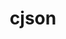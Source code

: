 ---
title: "cjson"
layout: cache
categories: [package, develop]
meta: {"compilers": ["none"], "num_specs": 6, "num_specs_by_stack": {"e4s": 3, "e4s-oneapi": 3, "root": 6}, "oss": ["ubuntu22.04"], "platforms": ["linux"], "stacks": ["e4s", "e4s-oneapi", "root"], "targets": ["x86_64_v3"], "versions": ["1.7.18"]}
spec_details: [{"compiler": "none", "hash": "coxidalu2ohk25nnantpaw65hzluvzes", "os": "ubuntu22.04", "platform": "linux", "size": "-", "stacks": ["e4s", "root"], "target": "x86_64_v3", "variants": ["build_system=cmake", "build_type=Release", "generator=make", "~ipo"], "versions": ["1.7.18"]}, {"compiler": "none", "hash": "gkqex6t5ed6nsu6vb3fxp7inmdm2v3jo", "os": "ubuntu22.04", "platform": "linux", "size": "-", "stacks": ["e4s-oneapi", "root"], "target": "x86_64_v3", "variants": ["build_system=cmake", "build_type=Release", "generator=make", "~ipo"], "versions": ["1.7.18"]}, {"compiler": "none", "hash": "h2htow2w6r2go3bhf4z5xtcj5oypb57f", "os": "ubuntu22.04", "platform": "linux", "size": "-", "stacks": ["e4s", "root"], "target": "x86_64_v3", "variants": ["build_system=cmake", "build_type=Release", "generator=make", "~ipo"], "versions": ["1.7.18"]}, {"compiler": "none", "hash": "ipjzipojrfd32n5ouh3vgrttcbewywuh", "os": "ubuntu22.04", "platform": "linux", "size": "-", "stacks": ["e4s-oneapi", "root"], "target": "x86_64_v3", "variants": ["build_system=cmake", "build_type=Release", "generator=make", "~ipo"], "versions": ["1.7.18"]}, {"compiler": "none", "hash": "owq6jkuvi4vdk3u7pcpixglppvyvpuz4", "os": "ubuntu22.04", "platform": "linux", "size": "-", "stacks": ["e4s", "root"], "target": "x86_64_v3", "variants": ["build_system=cmake", "build_type=Release", "generator=make", "~ipo"], "versions": ["1.7.18"]}, {"compiler": "none", "hash": "t2qhenp2mpzytdyxuqsxxqvcxytycikz", "os": "ubuntu22.04", "platform": "linux", "size": "-", "stacks": ["e4s-oneapi", "root"], "target": "x86_64_v3", "variants": ["build_system=cmake", "build_type=Release", "generator=make", "~ipo"], "versions": ["1.7.18"]}]
---